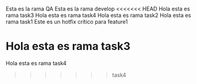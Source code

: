 Esta es la rama QA
Esta es la rama develop
<<<<<<< HEAD
Hola esta es rama task3
Hola esta es rama task4
Hola esta es rama task2
Hola esta es rama task1
Este es un hotfix crítico para feature1

Hola esta es rama task3
=======
Hola esta es rama task4
>>>>>>> task4
